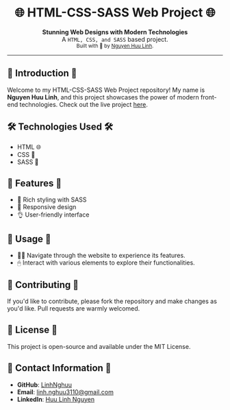 <h1 align="center">🌐 HTML-CSS-SASS Web Project 🌐</h1>

<div align="center">
  <strong>Stunning Web Designs with Modern Technologies</strong>
</div>
<div align="center">
  A <code>HTML, CSS, and SASS</code> based project.
</div>

<div align="center">
  <sub>Built with 🌟 by <a href="https://www.linkedin.com/in/huu-linh-nguyen-96003a233/">Nguyen Huu Linh</a>.
</div>

---

## 🌟 Introduction 🌟

Welcome to my HTML-CSS-SASS Web Project repository! My name is **Nguyen Huu Linh**, and this project showcases the power of modern front-end technologies. Check out the live project [here](https://html-css-massive.vercel.app/).

## 🛠 Technologies Used 🛠

- HTML 🌐
- CSS 🎨
- SASS 🎀

## 🚀 Features 🚀

- 🎨 Rich styling with SASS
- 📱 Responsive design
- 👌 User-friendly interface

## 📘 Usage 📘

- 🏃‍♂️ Navigate through the website to experience its features.
- 🖱 Interact with various elements to explore their functionalities.

## 🤝 Contributing 🤝

If you'd like to contribute, please fork the repository and make changes as you'd like. Pull requests are warmly welcomed.

## 📜 License 📜

This project is open-source and available under the MIT License.

## 💌 Contact Information 💌

- **GitHub**: [LinhNghuu](https://github.com/LinhNghuu)
- **Email**: <a href="mailto:linh.nghuu3110@gmail.com">linh.nghuu3110@gmail.com</a>
- **LinkedIn**: [Huu Linh Nguyen](https://www.linkedin.com/in/huu-linh-nguyen-96003a233/)

